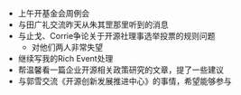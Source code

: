 - 上午开基金会周例会
- 与田广礼交流昨天从朱其罡那里听到的消息
- 与止戈、Corrie争论关于开源社理事选举投票的规则问题
	- 对他们两人非常失望
- 继续写我的Rich Event处理
- 帮温馨看一篇企业开源相关政策研究的文章，提了一些建议
- 与郭雪交流《开源创新发展推进中心》的事情，希望能够参与